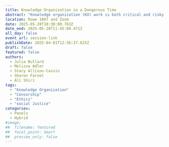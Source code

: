 ```yaml
---
title: Knowledge Organization in a Dangerous Time
abstract: "Knowledge organization (KO) work is both critical and risky in the context of rising fascism, creating tools that support both discovery and censorship. Contemporary approaches require knowing how our design work contributes to either outcome. In this panel, we will apply our collective expertise in critique and design of knowledge organization to explore ethical approaches to KO work in dangerous times."
location: Rowe 1007 and Zoom
date: 2025-05-28T10:30:00.763Z
date_end: 2025-05-28T11:45:00.471Z
all_day: false
event_url: session-link
publishDate: 2025-04-01T12:36:37.825Z
draft: false
featured: false
authors:
  - Julia Bullard
  - Melissa Adler
  - Stacy Allison-Cassin
  - Sharon Farnel
  - Ali Shiri
tags:
  - "Knowledge Organization"
  - "Censorship" 
  - "Ethics"
  - "social Justice"
categories:
  - Panels
  - Hybrid
#image:
##  filename: featured
##  focal_point: Smart
##  preview_only: false
---
```

